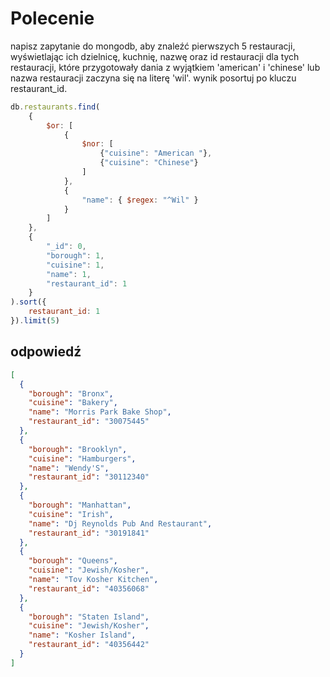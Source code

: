 # Polecenie

napisz zapytanie do mongodb, aby znaleźć pierwszych 5 restauracji,
wyświetlając ich dzielnicę, kuchnię, nazwę oraz  id restauracji
dla tych restauracji, które przygotowały dania z wyjątkiem 'american'
i 'chinese' lub nazwa restauracji zaczyna się na literę 'wil'. wynik
posortuj po kluczu restaurant_id.

```javascript
db.restaurants.find(
	{
		$or: [
			{
				$nor: [
					{"cuisine": "American "},
					{"cuisine": "Chinese"}
				]
			},
			{
				"name": { $regex: "^Wil" }
			}
		]
	},
	{
		"_id": 0,
		"borough": 1,
		"cuisine": 1,
		"name": 1,
		"restaurant_id": 1
	}
).sort({
	restaurant_id: 1
}).limit(5)
```

## odpowiedź
```json
[
  {
    "borough": "Bronx",
    "cuisine": "Bakery",
    "name": "Morris Park Bake Shop",
    "restaurant_id": "30075445"
  },
  {
    "borough": "Brooklyn",
    "cuisine": "Hamburgers",
    "name": "Wendy'S",
    "restaurant_id": "30112340"
  },
  {
    "borough": "Manhattan",
    "cuisine": "Irish",
    "name": "Dj Reynolds Pub And Restaurant",
    "restaurant_id": "30191841"
  },
  {
    "borough": "Queens",
    "cuisine": "Jewish/Kosher",
    "name": "Tov Kosher Kitchen",
    "restaurant_id": "40356068"
  },
  {
    "borough": "Staten Island",
    "cuisine": "Jewish/Kosher",
    "name": "Kosher Island",
    "restaurant_id": "40356442"
  }
]
```
